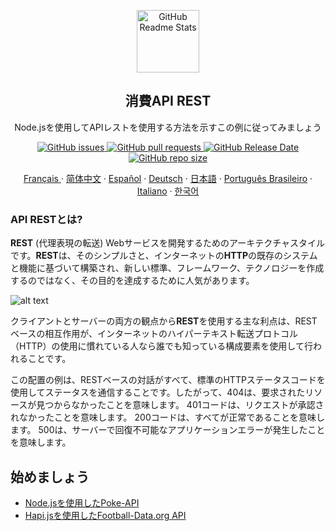 
<p align="center">
 <img width="100px" src="https://res.cloudinary.com/dfrrmx56o/image/upload/v1599431247/ahscode/logomarca/logomarca-800x800.png" align="center" alt="GitHub Readme Stats" />
 <h2 align="center">消費API REST</h2>
 <p align="center">
    Node.jsを使用してAPIレストを使用する方法を示すこの例に従ってみましょう</p>
 </p>
  <p align="center">
    <a href="https://github.com/ahsouza/github-readme-stats/actions">
      <img alt="GitHub issues" src="https://img.shields.io/github/issues/ahsouza/consume-apis-rest">
    </a>
    <a href="https://codecov.io/gh/ahsouza/github-readme-stats">
      <img alt="GitHub pull requests" src="https://img.shields.io/github/issues-pr/ahsouza/consume-apis-rest">
    </a>
    <a href="https://a.paddle.com/v2/click/16413/119403?link=1227">
      <img alt="GitHub Release Date" src="https://img.shields.io/github/release-date/ahsouza/consume-apis-rest">
    </a>
    <a href="https://a.paddle.com/v2/click/16413/119403?link=2345">
      <img alt="GitHub repo size" src="https://img.shields.io/github/repo-size/ahsouza/consume-apis-rest">
    </a>
  </p>
   
  <p align="center">
    <a href="/docs/readme_fr.md">Français </a>
    ·
    <a href="/docs/readme_cn.md">简体中文</a>
    ·
    <a href="/docs/readme_es.md">Español</a>
    ·
    <a href="/docs/readme_de.md">Deutsch</a>
    ·
    <a href="/docs/readme_ja.md">日本語</a>
    ·
    <a href="/docs/readme_pt-BR.md">Português Brasileiro</a>
    ·
    <a href="/docs/readme_it.md">Italiano</a>
    ·
    <a href="/docs/readme_kr.md">한국어</a>
  </p>
</p>

### API RESTとは?

  **REST** (代理表現の転送) Webサービスを開発するためのアーキテクチャスタイルです。**REST**は、そのシンプルさと、インターネットの**HTTP**の既存のシステムと機能に基づいて構築され、新しい標準、フレームワーク、テクノロジーを作成するのではなく、その目的を達成するために人気があります。


![alt text](https://bs-uploads.toptal.io/blackfish-uploads/blog/post/seo/og_image_file/og_image/15921/secure-rest-api-in-nodejs-18f43b3033c239da5d2525cfd9fdc98f.png)


クライアントとサーバーの両方の観点から**REST**を使用する主な利点は、RESTベースの相互作用が、インターネットのハイパーテキスト転送プロトコル（HTTP）の使用に慣れている人なら誰でも知っている構成要素を使用して行われることです。


この配置の例は、RESTベースの対話がすべて、標準のHTTPステータスコードを使用してステータスを通信することです。したがって、404は、要求されたリソースが見つからなかったことを意味します。 401コードは、リクエストが承認されなかったことを意味します。 200コードは、すべてが正常であることを意味します。 500は、サーバーで回復不可能なアプリケーションエラーが発生したことを意味します。

## 始めましょう

- [Node.jsを使用したPoke-API](https://goo.gl/uzErMv)
- [Hapi.jsを使用したFootball-Data.org API](https://goo.gl/Mb7iAK)
